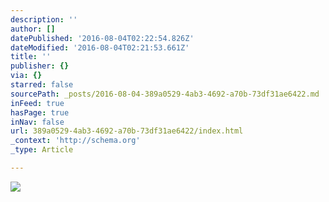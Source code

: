 ```yaml
---
description: ''
author: []
datePublished: '2016-08-04T02:22:54.826Z'
dateModified: '2016-08-04T02:21:53.661Z'
title: ''
publisher: {}
via: {}
starred: false
sourcePath: _posts/2016-08-04-389a0529-4ab3-4692-a70b-73df31ae6422.md
inFeed: true
hasPage: true
inNav: false
url: 389a0529-4ab3-4692-a70b-73df31ae6422/index.html
_context: 'http://schema.org'
_type: Article

---
```

![](https://the-grid-user-content.s3-us-west-2.amazonaws.com/3898011a-19fb-4c89-b5ce-1ecb59915946.jpg)